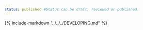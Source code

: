 ```yaml
---
status: published #Status can be draft, reviewed or published.
---
```




{%
   include-markdown "../../../DEVELOPING.md"
%}
